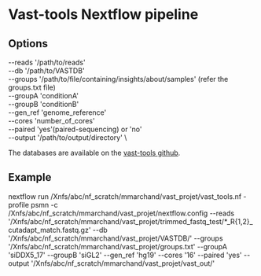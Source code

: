 # Vast-tools Nextflow pipeline

## Options

--reads '/path/to/reads' \
--db '/path/to/VASTDB' \
--groups '/path/to/file/containing/insights/about/samples' (refer the groups.txt file) \
--groupA 'conditionA' \
--groupB 'conditionB' \
--gen_ref 'genome_reference' \
--cores 'number_of_cores' \
--paired 'yes'(paired-sequencing) or 'no' \
--output '/path/to/output/directory' \
 
The databases are available on the [vast-tools github](https://github.com/vastgroup/vast-tools).

## Example

nextflow run /Xnfs/abc/nf_scratch/mmarchand/vast_projet/vast_tools.nf 
-profile psmn 
-c /Xnfs/abc/nf_scratch/mmarchand/vast_projet/nextflow.config 
--reads '/Xnfs/abc/nf_scratch/mmarchand/vast_projet/trimmed_fastq_test/*_R{1,2}_cutadapt_match.fastq.gz' 
--db '/Xnfs/abc/nf_scratch/mmarchand/vast_projet/VASTDB/' 
--groups '/Xnfs/abc/nf_scratch/mmarchand/vast_projet/groups.txt' 
--groupA 'siDDX5_17' 
--groupB 'siGL2' 
--gen_ref 'hg19' 
--cores '16' 
--paired 'yes' 
--output '/Xnfs/abc/nf_scratch/mmarchand/vast_projet/vast_out/'

